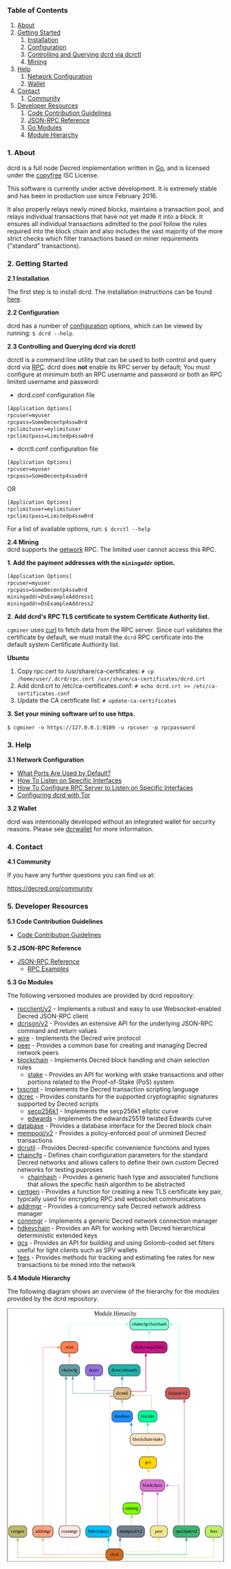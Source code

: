 ### Table of Contents
1. [About](#About)
2. [Getting Started](#GettingStarted)
    1. [Installation](#Installation)
    2. [Configuration](#Configuration)
    3. [Controlling and Querying dcrd via dcrctl](#DcrctlConfig)
    4. [Mining](#Mining)
3. [Help](#Help)
    1. [Network Configuration](#NetworkConfig)
    2. [Wallet](#Wallet)
4. [Contact](#Contact)
    1. [Community](#ContactCommunity)
5. [Developer Resources](#DeveloperResources)
    1. [Code Contribution Guidelines](#ContributionGuidelines)
    2. [JSON-RPC Reference](#JSONRPCReference)
    3. [Go Modules](#GoModules)
    4. [Module Hierarchy](#ModuleHierarchy)

<a name="About" />

### 1. About

dcrd is a full node Decred implementation written in [Go](http://golang.org),
and is licensed under the [copyfree](http://www.copyfree.org) ISC License.

This software is currently under active development.  It is extremely stable and
has been in production use since February 2016.

It also properly relays newly mined blocks, maintains a transaction pool, and
relays individual transactions that have not yet made it into a block.  It
ensures all individual transactions admitted to the pool follow the rules
required into the block chain and also includes the vast majority of the more
strict checks which filter transactions based on miner requirements ("standard"
transactions).

<a name="GettingStarted" />

### 2. Getting Started

<a name="Installation" />

**2.1 Installation**<br />

The first step is to install dcrd.  The installation instructions can be found
[here](https://github.com/decred/dcrd/tree/master/README.md#Installation).

<a name="Configuration" />

**2.2 Configuration**<br />

dcrd has a number of [configuration](http://godoc.org/github.com/decred/dcrd)
options, which can be viewed by running: `$ dcrd --help`.

<a name="DcrctlConfig" />

**2.3 Controlling and Querying dcrd via dcrctl**<br />

dcrctl is a command line utility that can be used to both control and query dcrd
via [RPC](http://www.wikipedia.org/wiki/Remote_procedure_call).  dcrd does
**not** enable its RPC server by default;  You must configure at minimum both an
RPC username and password or both an RPC limited username and password:

* dcrd.conf configuration file
```
[Application Options]
rpcuser=myuser
rpcpass=SomeDecentp4ssw0rd
rpclimituser=mylimituser
rpclimitpass=Limitedp4ssw0rd
```
* dcrctl.conf configuration file
```
[Application Options]
rpcuser=myuser
rpcpass=SomeDecentp4ssw0rd
```
OR
```
[Application Options]
rpclimituser=mylimituser
rpclimitpass=Limitedp4ssw0rd
```
For a list of available options, run: `$ dcrctl --help`

<a name="Mining" />

**2.4 Mining**<br />
dcrd supports the [getwork](https://github.com/decred/dcrd/tree/master/docs/json_rpc_api.md#getwork)
RPC.  The limited user cannot access this RPC.<br />

**1. Add the payment addresses with the `miningaddr` option.**<br />

```
[Application Options]
rpcuser=myuser
rpcpass=SomeDecentp4ssw0rd
miningaddr=DsExampleAddress1
miningaddr=DsExampleAddress2
```

**2. Add dcrd's RPC TLS certificate to system Certificate Authority list.**<br />

`cgminer` uses [curl](http://curl.haxx.se/) to fetch data from the RPC server.
Since curl validates the certificate by default, we must install the `dcrd` RPC
certificate into the default system Certificate Authority list.

**Ubuntu**<br />

1. Copy rpc.cert to /usr/share/ca-certificates: `# cp /home/user/.dcrd/rpc.cert /usr/share/ca-certificates/dcrd.crt`<br />
2. Add dcrd.crt to /etc/ca-certificates.conf: `# echo dcrd.crt >> /etc/ca-certificates.conf`<br />
3. Update the CA certificate list: `# update-ca-certificates`<br />

**3. Set your mining software url to use https.**<br />

`$ cgminer -o https://127.0.0.1:9109 -u rpcuser -p rpcpassword`

<a name="Help" />

### 3. Help

<a name="NetworkConfig" />

**3.1 Network Configuration**<br />
* [What Ports Are Used by Default?](https://github.com/decred/dcrd/tree/master/docs/default_ports.md)
* [How To Listen on Specific Interfaces](https://github.com/decred/dcrd/tree/master/docs/configure_peer_server_listen_interfaces.md)
* [How To Configure RPC Server to Listen on Specific Interfaces](https://github.com/decred/dcrd/tree/master/docs/configure_rpc_server_listen_interfaces.md)
* [Configuring dcrd with Tor](https://github.com/decred/dcrd/tree/master/docs/configuring_tor.md)

<a name="Wallet" />

**3.2 Wallet**<br />

dcrd was intentionally developed without an integrated wallet for security
reasons.  Please see [dcrwallet](https://github.com/decred/dcrwallet) for more
information.

<a name="Contact" />

### 4. Contact

<a name="ContactCommunity" />

**4.1 Community**<br />

If you have any further questions you can find us at:

https://decred.org/community

<a name="DeveloperResources" />

### 5. Developer Resources

<a name="ContributionGuidelines" />

**5.1 Code Contribution Guidelines**

* [Code Contribution Guidelines](https://github.com/decred/dcrd/tree/master/docs/code_contribution_guidelines.md)

<a name="JSONRPCReference" />

**5.2 JSON-RPC Reference**

* [JSON-RPC Reference](https://github.com/decred/dcrd/tree/master/docs/json_rpc_api.md)
    * [RPC Examples](https://github.com/decred/dcrd/tree/master/docs/json_rpc_api.md#ExampleCode)

<a name="GoModules" />

**5.3 Go Modules**

The following versioned modules are provided by dcrd repository:

* [rpcclient/v2](https://github.com/decred/dcrd/tree/master/rpcclient) - Implements
  a robust and easy to use Websocket-enabled Decred JSON-RPC client
* [dcrjson/v2](https://github.com/decred/dcrd/tree/master/dcrjson) - Provides an
  extensive API for the underlying JSON-RPC command and return values
* [wire](https://github.com/decred/dcrd/tree/master/wire) - Implements the
  Decred wire protocol
* [peer](https://github.com/decred/dcrd/tree/master/peer) - Provides a common
  base for creating and managing Decred network peers
* [blockchain](https://github.com/decred/dcrd/tree/master/blockchain) -
  Implements Decred block handling and chain selection rules
  * [stake](https://github.com/decred/dcrd/tree/master/blockchain/stake) -
    Provides an API for working with stake transactions and other portions
    related to the Proof-of-Stake (PoS) system
* [txscript](https://github.com/decred/dcrd/tree/master/txscript) -
  Implements the Decred transaction scripting language
* [dcrec](https://github.com/decred/dcrd/tree/master/dcrec) - Provides constants
  for the supported cryptographic signatures supported by Decred scripts
  * [secp256k1](https://github.com/decred/dcrd/tree/master/dcrec/secp256k1) -
    Implements the secp256k1 elliptic curve
  * [edwards](https://github.com/decred/dcrd/tree/master/dcrec/edwards) -
    Implements the edwards25519 twisted Edwards curve
* [database](https://github.com/decred/dcrd/tree/master/database) -
  Provides a database interface for the Decred block chain
* [mempool/v2](https://github.com/decred/dcrd/tree/master/mempool) - Provides a
  policy-enforced pool of unmined Decred transactions
* [dcrutil](https://github.com/decred/dcrd/tree/master/dcrutil) - Provides
  Decred-specific convenience functions and types
* [chaincfg](https://github.com/decred/dcrd/tree/master/chaincfg) - Defines
  chain configuration parameters for the standard Decred networks and allows
  callers to define their own custom Decred networks for testing puproses
  * [chainhash](https://github.com/decred/dcrd/tree/master/chaincfg/chainhash) -
    Provides a generic hash type and associated functions that allows the
    specific hash algorithm to be abstracted
* [certgen](https://github.com/decred/dcrd/tree/master/certgen) - Provides a
  function for creating a new TLS certificate key pair, typically used for
  encrypting RPC and websocket communications
* [addrmgr](https://github.com/decred/dcrd/tree/master/addrmgr) - Provides a
  concurrency safe Decred network address manager
* [connmgr](https://github.com/decred/dcrd/tree/master/connmgr) - Implements a
  generic Decred network connection manager
* [hdkeychain](https://github.com/decred/dcrd/tree/master/hdkeychain) - Provides
  an API for working with  Decred hierarchical deterministic extended keys
* [gcs](https://github.com/decred/dcrd/tree/master/gcs) - Provides an API for
  building and using Golomb-coded set filters useful for light clients such as
  SPV wallets
* [fees](https://github.com/decred/dcrd/tree/master/fees) - Provides methods for
  tracking and estimating fee rates for new transactions to be mined into the
  network

<a name="ModuleHierarchy" />

**5.4 Module Hierarchy**

The following diagram shows an overview of the hierarchy for the modules
provided by the dcrd repository.

![Module Hierarchy](./assets/module_hierarchy.svg)